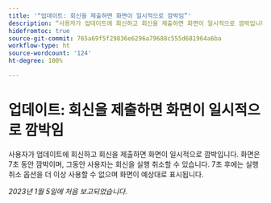 ```yaml
---
title: '“업데이트: 회신을 제출하면 화면이 일시적으로 깜박임”'
description: “사용자가 업데이트에 회신하고 회신을 제출하면 화면이 일시적으로 깜박입니다. 화면은 7초 동안 깜박이며, 그동안 사용자는 회신을 실행 취소할 수 있습니다. 7초 후에는 실행 취소 옵션을 더 이상 사용할 수 없으며 화면이 예상대로 표시됩니다.”
hidefromtoc: true
source-git-commit: 765a69f5f29836e6296a79688c555d681964a6ba
workflow-type: ht
source-wordcount: '124'
ht-degree: 100%

---
```



# 업데이트: 회신을 제출하면 화면이 일시적으로 깜박임

사용자가 업데이트에 회신하고 회신을 제출하면 화면이 일시적으로 깜박입니다. 화면은 7초 동안 깜박이며, 그동안 사용자는 회신을 실행 취소할 수 있습니다. 7초 후에는 실행 취소 옵션을 더 이상 사용할 수 없으며 화면이 예상대로 표시됩니다.

_2023년 1월 5일에 처음 보고되었습니다._


